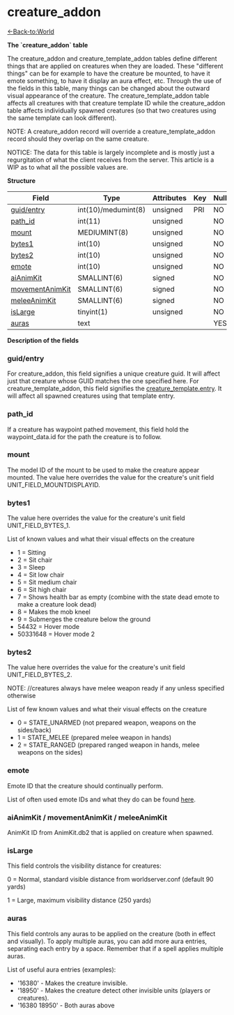# creature\_addon

[<-Back-to:World](database-world.md)

**The \`creature\_addon\` table**

The creature\_addon and creature\_template\_addon tables define different things that are applied on creatures when they are loaded. These "different things" can be for example to have the creature be mounted, to have it emote something, to have it display an aura effect, etc. Through the use of the fields in this table, many things can be changed about the outward visual appearance of the creature. The creature\_template\_addon table affects all creatures with that creature template ID while the creature\_addon table affects individually spawned creatures (so that two creatures using the same template can look different).

NOTE: A creature\_addon record will override a creature\_template\_addon record should they overlap on the same creature.

NOTICE: The data for this table is largely incomplete and is mostly just a regurgitation of what the client receives from the server. This article is a WIP as to what all the possible values are.

**Structure**

| Field                | Type                | Attributes | Key | Null | Default | Extra | Comment |
|----------------------|---------------------|------------|-----|------|---------|-------|---------|
| [guid/entry][1]      | int(10)/medumint(8) | unsigned   | PRI | NO   |         |       |         |
| [path_id][2]         | int(11)             | unsigned   |     | NO   |         |       |         |
| [mount][3]           | MEDIUMINT(8)        | unsigned   |     | NO   |         |       |         |
| [bytes1][4]          | int(10)             | unsigned   |     | NO   |         |       |         |
| [bytes2][5]          | int(10)             | unsigned   |     | NO   |         |       |         |
| [emote][6]           | int(10)             | unsigned   |     | NO   |         |       |         |
| [aiAnimKit][7]       | SMALLINT(6)         | signed     |     | NO   |         |       |         |
| [movementAnimKit][8] | SMALLINT(6)         | signed     |     | NO   |         |       |         |
| [meleeAnimKit][9]    | SMALLINT(6)         | signed     |     | NO   |         |       |         |
| [isLarge][10]        | tinyint(1)          | unsigned   |     | NO   |         |       |         |
| [auras][11]          | text                |            |     | YES  |         |       |         |

[1]: #guid/entry
[2]: #path_id
[3]: #mount
[4]: #bytes1
[5]: #bytes2
[6]: #emote
[7]: #aianimkit
[8]: #movementanimkit
[9]: #meleeanimkit
[10]: #islarge
[11]: #auras

**Description of the fields**

### guid/entry

For creature\_addon, this field signifies a unique creature guid. It will affect just that creature whose GUID matches the one specified here.
For creature\_template\_addon, this field signifies the [creature\_template.entry](creature_template#creature_template-entry). It will affect all spawned creatures using that template entry.

### path\_id

If a creature has waypoint pathed movement, this field hold the waypoint\_data.id for the path the creature is to follow.

### mount

The model ID of the mount to be used to make the creature appear mounted. The value here overrides the value for the creature's unit field UNIT\_FIELD\_MOUNTDISPLAYID.

### bytes1

The value here overrides the value for the creature's unit field UNIT\_FIELD\_BYTES\_1.

List of known values and what their visual effects on the creature

- 1 = Sitting
- 2 = Sit chair
- 3 = Sleep
- 4 = Sit low chair
- 5 = Sit medium chair
- 6 = Sit high chair
- 7 = Shows health bar as empty (combine with the state dead emote to make a creature look dead)
- 8 = Makes the mob kneel
- 9 = Submerges the creature below the ground
- 54432 = Hover mode
- 50331648 = Hover mode 2

### bytes2

The value here overrides the value for the creature's unit field UNIT\_FIELD\_BYTES\_2.

NOTE: //creatures always have melee weapon ready if any unless specified otherwise

List of few known values and what their visual effects on the creature

- 0 = STATE\_UNARMED (not prepared weapon, weapons on the sides/back)
- 1 = STATE\_MELEE (prepared melee weapon in hands)
- 2 = STATE\_RANGED (prepared ranged weapon in hands, melee weapons on the sides)

### emote

Emote ID that the creature should continually perform.

List of often used emote IDs and what they do can be found [here](Emotes).

### aiAnimKit / movementAnimKit / meleeAnimKit

AnimKit ID from AnimKit.db2 that is applied on creature when spawned.

### isLarge

This field controls the visibility distance for creatures:

0 = Normal, standard visible distance from worldserver.conf (default 90 yards)

1 = Large, maximum visibility distance (250 yards)

### auras

This field controls any auras to be applied on the creature (both in effect and visually). To apply multiple auras, you can add more aura entries, separating each entry by a space. Remember that if a spell applies multiple auras.

List of useful aura entries (examples):

- '16380' - Makes the creature invisible.
- '18950' - Makes the creature detect other invisible units (players or creatures).
- '16380 18950' - Both auras above
